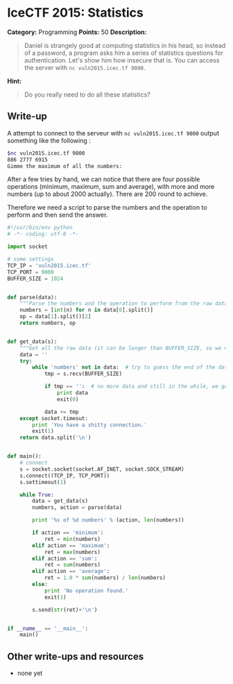 # IceCTF 2015: Statistics

**Category:** Programming
**Points:** 50
**Description:** 

> Daniel is strangely good at computing statistics in his head, so instead of a password, a program asks him a series of statistics questions for authentication. Let's show him how insecure that is. You can access the server with <code>nc vuln2015.icec.tf 9000</code>.

**Hint:**

> Do you really need to do all these statistics?

## Write-up

A attempt to connect to the serveur with `nc vuln2015.icec.tf 9000` output something like the following :

```bash
$nc vuln2015.icec.tf 9000
886 2777 6915
Gimme the maximum of all the numbers:
```

After a few tries by hand, we can notice that there are four possible operations (minimum, maximum, sum and average), with more and more numbers (up to about 2000 actually). There are 200 round to achieve.

Therefore we need a script to parse the numbers and the operation to perform and then send the answer.

```python
#!/usr/bin/env python
# -*- coding: utf-8 -*-

import socket

# some settings
TCP_IP = 'vuln2015.icec.tf'
TCP_PORT = 9000
BUFFER_SIZE = 1024


def parse(data):
    """Parse the numbers and the operation to perform from the raw data received"""
    numbers = [int(n) for n in data[0].split()]
    op = data[1].split()[2]
    return numbers, op


def get_data(s):
    """Get all the raw data (it can be longer than BUFFER_SIZE, so we need to loop)"""
    data = ''
    try:
        while 'numbers' not in data:  # try to guess the end of the data
            tmp = s.recv(BUFFER_SIZE)

            if tmp == '':  # no more data and still in the while, we got the flag \o/
                print data
                exit(0)

            data += tmp
    except socket.timeout:
        print 'You have a shitty connection.'
        exit(1)
    return data.split('\n')


def main():
    # connect
    s = socket.socket(socket.AF_INET, socket.SOCK_STREAM)
    s.connect((TCP_IP, TCP_PORT))
    s.settimeout(1)

    while True:
        data = get_data(s)
        numbers, action = parse(data)

        print '%s of %d numbers' % (action, len(numbers))

        if action == 'minimum':
            ret = min(numbers)
        elif action == 'maximum':
            ret = max(numbers)
        elif action == 'sum':
            ret = sum(numbers)
        elif action == 'average':
            ret = 1.0 * sum(numbers) / len(numbers)
        else:
            print 'No operation found.'
            exit(1)

        s.send(str(ret)+'\n')


if __name__ == '__main__':
    main()
```

## Other write-ups and resources

* none yet
